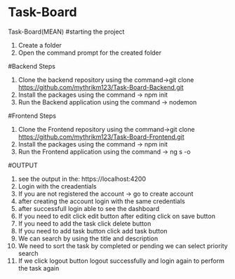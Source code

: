 # Task-Board
Task-Board(MEAN)
#starting the project
1. Create a folder
2. Open the command prompt for the created folder

#Backend Steps
1. Clone the backend repository using the command->git clone https://github.com/mythrikm123/Task-Board-Backend.git
2. Install the packages using the command -> npm init
3. Run the Backend application using the command -> nodemon

#Frontend Steps
1. Clone the Frontend repository using the command->git clone https://github.com/mythrikm123/Task-Board-Frontend.git
2. Install the packages using the command -> npm init
3. Run the Frontend application using the command -> ng s -o

#OUTPUT
1. see the output in the: https://localhost:4200
2. Login with the creadentials
3. If you are not registered the account -> go to create account
4. after creating the account login with the same credentials
5. after successfull login able to see the dashboard
6. If you need to edit click edit button after editing click on save button
7. If you need to add the task click delete button
8. If you need to add task button click add task button
9. We can search by using the title and description
10. We need to sort the task by completed or pending we can select priority search
11. If we click logout button logout successfully and login again to perform the task again
